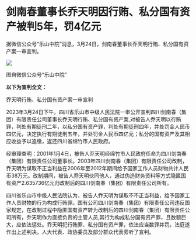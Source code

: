 # 剑南春董事长乔天明因行贿、私分国有资产被判5年，罚4亿元

据微信公众号“乐山中院”消息，3月24日，剑南春董事长乔天明行贿、私分国有资产案一审宣判。

![](https://inews.gtimg.com/newsapp_bt/0/15764698721/1000)

图自微信公众号“乐山中院”

**以下为宣判全文：**

乔天明行贿、私分国有资产案一审宣判

2023年3月24日下午，四川省乐山市中级人民法院一审公开宣判四川剑南春（集团）有限责任公司董事长乔天明行贿、私分国有资产案,对被告人乔天明以行贿罪，判处有期徒刑二年，以私分国有资产罪，判处有期徒刑四年，并处罚金人民币四亿元，决定执行有期徒刑五年，并处罚金人民币四亿元；私分的国有资产及其相应收益予以追缴，返还四川省绵竹市人民政府。

经审理查明：2001年1月4日，被告人乔天明经绵竹市人民政府任命为四川剑南春（集团）有限责任公司董事长。2003年四川剑南春（集团）有限责任公司改制，乔天明为谋取不正当利益在2006年至2012年期间给予国家工作人员财物共计人民币38万元。改制期间，被告人乔天明伙同他人，通过伪造财务资料等方式隐匿国有资产2.635736亿元归改制后的四川剑南春（集团）有限责任公司所有。

四川省乐山市中级人民法院认为，被告人乔天明为谋取不不正当利益，给予国家工作人员财物的行为构成行贿罪。国有公司四川剑南春（集团）有限责任公司违反国家规定，在改制过程中隐匿国有资产转为改制后的四川剑南春（集团）有限责任公司所有，乔天明作为直接负责的主管人员,其行为构成私分国有资产罪，且数额巨大，应依法惩处。乔天明犯行贿罪、私分国有资产罪，依法应当数罪并罚。法庭遂作出上述判决。人大代表、政协委员及部分群众代表旁听了宣判。

